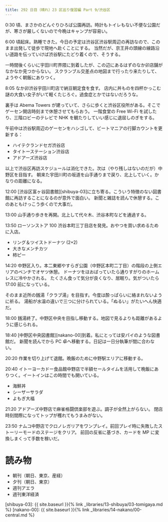 ```yaml
---
title: 292 日目（晴れ）23 区巡り復習編 Part 9/渋谷区
---
```


0:30 頃、まさかのどんぐりひろば公園再訪。時計もトイレもない不便な公園だが、寒さが厳しくないので今晩はキャンプが容易い。

6:00 頃起床。熟睡できた。今日の予定は渋谷区渋谷駅周辺の再訪なので、このまま出発して徒歩で現地へ赴くことにする。
当然だが、京王井の頭線の線路沿い道路を伝っていけば渋谷駅にたどり着くので、そうする。

一時間後くらいに宇田川町界隈に到着したが、この辺にあるはずのなか卯店舗がなかなか見つからない。
スクランブル交差点の地図まで行ったり来たりして、ようやく朝飯にありつく。

8:05 なか卯渋谷宇田川町店で納豆朝定食を食す。
店内に丼ものを四杯かっこむ謎の大食い女子がいて軽くたじろぐ。過食症とかではないだろうな。

裏手は Abema Towers が建っていて、さらに歩くと渋谷区役所がある。そこでゲーセン開店時刻まで休憩させてもらおう。
一階食堂の Free Wi-Fi を試したり、三階ロビーのテレビで NHK を観たりしていい感じに退屈しのぎをする。

午前中は渋谷駅周辺のゲーセンをハシゴして、ビートマニアの行脚カウントを更新する：
* ハイテクランドセガ渋谷店
* タイトーステーション渋谷店
* アドアーズ渋谷店

以上で渋谷区再訪スケジュールは消化できた。次は（やり残しはないのだが）中野区を目指す。
朝来た宇田川町の坂道を山手通りまで戻り、北上していく。かなりの距離になる。

12:00 [渋谷区富ヶ谷図書館][shibuya-03]に立ち寄る。こういう特徴のない図書館に再訪することになるのが意外で面白い。
新聞と雑誌を読んで休憩する。このあともけっこう歩くので大事だ。

13:00 山手通り歩きを再開。北上して代々木、渋谷本町などを通過する。

13:50 ローソンストア 100 渋谷本町三丁目店を発見。おやつを買い求めるために入店。
* リング＆ツイストドーナツ (2+2)
* 大きなメンチカツ
* 柿ピー

14:20 中野区入り。本二東郷やすらぎ公園（中野区本町二丁目）の階段の上側エリアのベンチでオヤツ休憩。
ドーナツをほおばっていたら通りすがりのホームレスに冷やかされる。
たくさん食って気分が良くなり、居眠り。気がついたら 17:00 前になっている。

そのまま近所の銭湯「クラブ湯」を目指す。今度は酔っぱらいに絡まれないように祈る。
湯船が水温の違いで三つに分けられている。「ぬるい」がたいへん快適だ。

18:00 銭湯終了。中野区中央を目指し移動する。地図で見るよりも距離があるように感じられる。

18:40 [中野区中央図書館][nakano-00]到着。私にとっては安パイのような図書館だ。
新聞を読んでから PC 卓へ移動する。日記は一日分執筆が間に合わない。

20:20 作業を切り上げて退館。晩飯のために中野駅エリアに移動する。

20:40 イトーヨーカドー食品館中野店で半額セールタイムを活用して晩飯にありつく。イートインはこの時間でも開いている。
* 海鮮丼
* シーザーサラダ
* よもぎ大福

21:20 アドアーズ中野店で麻雀格闘倶楽部を遊ぶ。調子が全然上がらない。
閉店時刻間際になってトップが穫れてもうまみがない。

23:50 ナムコ中野店でクロノレガリアをワンプレイ。前回プレイ時に失敗したストーリーモードのステージをクリア。
前回の反省に基づき、カードを MP に変換しまくって手数を稼いだ。

# 読み物

* 朝刊（朝日、東京、産経）
* 夕刊（朝日、東京）
* 週刊アエラ
* 週刊東洋経済

[shibuya-03]: {{ site.baseurl }}{% link _libraries/13-shibuya/03-tomigaya.md %}
[nakano-00]: {{ site.baseurl }}{% link _libraries/14-nakano/00-central.md %}
